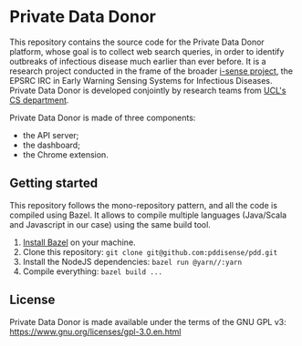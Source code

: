 # Private Data Donor

This repository contains the source code for the Private Data Donor platform, whose goal is to collect web search queries, in order to identify outbreaks of infectious disease much earlier than ever before.
It is a research project conducted in the frame of the broader [i-sense project](https://www.i-sense.org.uk/), the EPSRC IRC in Early Warning Sensing Systems for Infectious Diseases.
Private Data Donor is developed conjointly by research teams from [UCL's CS department](http://www.cs.ucl.ac.uk/home/).

Private Data Donor is made of three components:
  * the API server;
  * the dashboard;
  * the Chrome extension.

## Getting started

This repository follows the mono-repository pattern, and all the code is compiled using Bazel.
It allows to compile multiple languages (Java/Scala and Javascript in our case) using the same build tool.

1. [Install Bazel](https://docs.bazel.build/versions/master/install.html) on your machine.
2. Clone this repository: `git clone git@github.com:pddisense/pdd.git`
3. Install the NodeJS dependencies: `bazel run @yarn//:yarn`
4. Compile everything: `bazel build ...`

## License

Private Data Donor is made available under the terms of the GNU GPL v3: https://www.gnu.org/licenses/gpl-3.0.en.html
